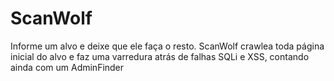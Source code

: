 # ScanWolf

Informe um alvo e deixe que ele faça o resto. ScanWolf crawlea toda página inicial do alvo e faz uma varredura atrás de falhas SQLi e XSS, contando ainda com um AdminFinder
